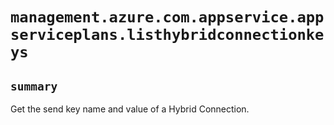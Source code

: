 # `management.azure.com.appservice.appserviceplans.listhybridconnectionkeys`

## `summary`
Get the send key name and value of a Hybrid Connection.



